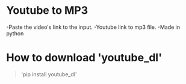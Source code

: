 # Youtube to MP3

-Paste the video's link to the input.
-Youtube link to mp3 file.
-Made in python

# How to download 'youtube_dl'

>'pip install youtube_dl'
